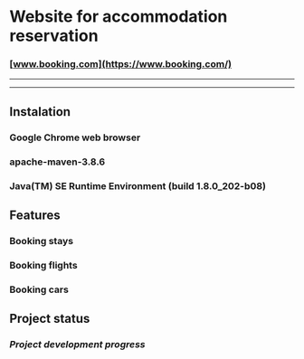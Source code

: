 # Website for accommodation reservation
### [www.booking.com](https://www.booking.com/) ###
***
***
## Instalation

### Google Chrome web browser ###
### apache-maven-3.8.6 ###
### Java(TM) SE Runtime Environment (build 1.8.0_202-b08) ###
## Features

### Booking stays ###
### Booking flights ###
### Booking cars ###
## Project status

### *Project development progress*

